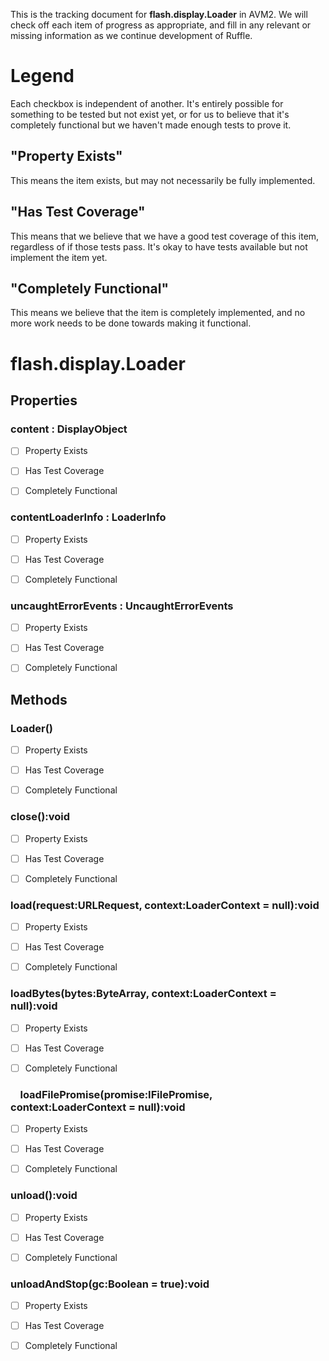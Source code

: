 This is the tracking document for **flash.display.Loader** in AVM2. We will check off each item of progress as appropriate, and fill in any relevant or missing information as we continue development of Ruffle.
# Legend

Each checkbox is independent of another. It's entirely possible for something to be tested but not exist yet, or for us to believe that it's completely functional but we haven't made enough tests to prove it.
## "Property Exists"

This means the item exists, but may not necessarily be fully implemented.
## "Has Test Coverage"

This means that we believe that we have a good test coverage of this item, regardless of if those tests pass. It's okay to have tests available but not implement the item yet.
## "Completely Functional"

This means we believe that the item is completely implemented, and no more work needs to be done towards making it functional.
# flash.display.Loader
## Properties
### content : DisplayObject

* [ ] Property Exists

* [ ] Has Test Coverage

* [ ] Completely Functional


### contentLoaderInfo : LoaderInfo

* [ ] Property Exists

* [ ] Has Test Coverage

* [ ] Completely Functional


### uncaughtErrorEvents : UncaughtErrorEvents

* [ ] Property Exists

* [ ] Has Test Coverage

* [ ] Completely Functional


## Methods
### Loader()

* [ ] Property Exists

* [ ] Has Test Coverage

* [ ] Completely Functional


### close():void

* [ ] Property Exists

* [ ] Has Test Coverage

* [ ] Completely Functional


### load(request:URLRequest, context:LoaderContext = null):void

* [ ] Property Exists

* [ ] Has Test Coverage

* [ ] Completely Functional


### loadBytes(bytes:ByteArray, context:LoaderContext = null):void

* [ ] Property Exists

* [ ] Has Test Coverage

* [ ] Completely Functional


###     loadFilePromise(promise:IFilePromise, context:LoaderContext = null):void

* [ ] Property Exists

* [ ] Has Test Coverage

* [ ] Completely Functional


### unload():void

* [ ] Property Exists

* [ ] Has Test Coverage

* [ ] Completely Functional


### unloadAndStop(gc:Boolean = true):void

* [ ] Property Exists

* [ ] Has Test Coverage

* [ ] Completely Functional